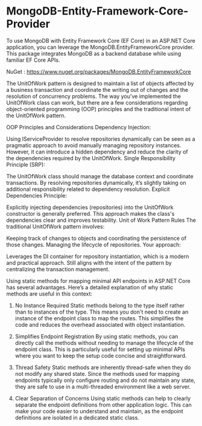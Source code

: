 # MongoDB-Entity-Framework-Core-Provider
To use MongoDB with Entity Framework Core (EF Core) in an ASP.NET Core application, you can leverage the MongoDB.EntityFrameworkCore provider. This package integrates MongoDB as a backend database while using familiar EF Core APIs.

NuGet : https://www.nuget.org/packages/MongoDB.EntityFrameworkCore

The UnitOfWork pattern is designed to maintain a list of objects affected by a business transaction and coordinate the writing out of changes and the resolution of concurrency problems. The way you've implemented the UnitOfWork class can work, but there are a few considerations regarding object-oriented programming (OOP) principles and the traditional intent of the UnitOfWork pattern.

OOP Principles and Considerations
Dependency Injection:

Using IServiceProvider to resolve repositories dynamically can be seen as a pragmatic approach to avoid manually managing repository instances.
However, it can introduce a hidden dependency and reduce the clarity of the dependencies required by the UnitOfWork.
Single Responsibility Principle (SRP):

The UnitOfWork class should manage the database context and coordinate transactions. By resolving repositories dynamically, it’s slightly taking on additional responsibility related to dependency resolution.
Explicit Dependencies Principle:

Explicitly injecting dependencies (repositories) into the UnitOfWork constructor is generally preferred. This approach makes the class's dependencies clear and improves testability.
Unit of Work Pattern Rules
The traditional UnitOfWork pattern involves:

Keeping track of changes to objects and coordinating the persistence of those changes.
Managing the lifecycle of repositories.
Your approach:

Leverages the DI container for repository instantiation, which is a modern and practical approach.
Still aligns with the intent of the pattern by centralizing the transaction management.

Using static methods for mapping minimal API endpoints in ASP.NET Core has several advantages. Here’s a detailed explanation of why static methods are useful in this context:

1. No Instance Required
Static methods belong to the type itself rather than to instances of the type. This means you don't need to create an instance of the endpoint class to map the routes. This simplifies the code and reduces the overhead associated with object instantiation.

2. Simplifies Endpoint Registration
By using static methods, you can directly call the methods without needing to manage the lifecycle of the endpoint class. This is particularly useful for setting up minimal APIs where you want to keep the setup code concise and straightforward.

3. Thread Safety
Static methods are inherently thread-safe when they do not modify any shared state. Since the methods used for mapping endpoints typically only configure routing and do not maintain any state, they are safe to use in a multi-threaded environment like a web server.

4. Clear Separation of Concerns
Using static methods can help to clearly separate the endpoint definitions from other application logic. This can make your code easier to understand and maintain, as the endpoint definitions are isolated in a dedicated static class.
